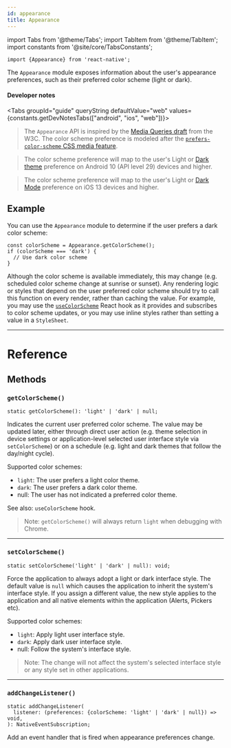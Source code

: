 ```yaml
---
id: appearance
title: Appearance
---
```


import Tabs from '@theme/Tabs'; import TabItem from '@theme/TabItem'; import constants from '@site/core/TabsConstants';

```tsx
import {Appearance} from 'react-native';
```

The `Appearance` module exposes information about the user's appearance preferences, such as their preferred color scheme (light or dark).

#### Developer notes

<Tabs groupId="guide" queryString defaultValue="web" values={constants.getDevNotesTabs(["android", "ios", "web"])}>

<TabItem value="web">

> The `Appearance` API is inspired by the [Media Queries draft](https://drafts.csswg.org/mediaqueries-5/) from the W3C. The color scheme preference is modeled after the [`prefers-color-scheme` CSS media feature](https://developer.mozilla.org/en-US/docs/Web/CSS/@media/prefers-color-scheme).

</TabItem>
<TabItem value="android">

> The color scheme preference will map to the user's Light or [Dark theme](https://developer.android.com/guide/topics/ui/look-and-feel/darktheme) preference on Android 10 (API level 29) devices and higher.

</TabItem>
<TabItem value="ios">

> The color scheme preference will map to the user's Light or [Dark Mode](https://developer.apple.com/design/human-interface-guidelines/ios/visual-design/dark-mode/) preference on iOS 13 devices and higher.

</TabItem>
</Tabs>

## Example

You can use the `Appearance` module to determine if the user prefers a dark color scheme:

```tsx
const colorScheme = Appearance.getColorScheme();
if (colorScheme === 'dark') {
  // Use dark color scheme
}
```

Although the color scheme is available immediately, this may change (e.g. scheduled color scheme change at sunrise or sunset). Any rendering logic or styles that depend on the user preferred color scheme should try to call this function on every render, rather than caching the value. For example, you may use the [`useColorScheme`](usecolorscheme) React hook as it provides and subscribes to color scheme updates, or you may use inline styles rather than setting a value in a `StyleSheet`.

---

<h1>Reference</h1>

## Methods

### `getColorScheme()`

```tsx
static getColorScheme(): 'light' | 'dark' | null;
```

Indicates the current user preferred color scheme. The value may be updated later, either through direct user action (e.g. theme selection in device settings or application-level selected user interface style via `setColorScheme`) or on a schedule (e.g. light and dark themes that follow the day/night cycle).

Supported color schemes:

- `light`: The user prefers a light color theme.
- `dark`: The user prefers a dark color theme.
- null: The user has not indicated a preferred color theme.

See also: `useColorScheme` hook.

> Note: `getColorScheme()` will always return `light` when debugging with Chrome.

---

### `setColorScheme()`

```tsx
static setColorScheme('light' | 'dark' | null): void;
```

Force the application to always adopt a light or dark interface style. The default value is `null` which causes the application to inherit the system's interface style. If you assign a different value, the new style applies to the application and all native elements within the application (Alerts, Pickers etc).

Supported color schemes:

- `light`: Apply light user interface style.
- `dark`: Apply dark user interface style.
- null: Follow the system's interface style.

> Note: The change will not affect the system's selected interface style or any style set in other applications.

---

### `addChangeListener()`

```tsx
static addChangeListener(
  listener: (preferences: {colorScheme: 'light' | 'dark' | null}) => void,
): NativeEventSubscription;
```

Add an event handler that is fired when appearance preferences change.
